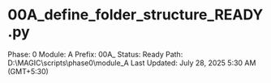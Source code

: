 # 00A_define_folder_structure_READY.py

Phase: 0
Module: A
Prefix: 00A_
Status: Ready
Path: D:\MAGIC\scripts\phase0\module_A
Last Updated: July 28, 2025 5:30 AM (GMT+5:30)
